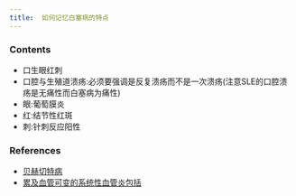 ```yaml
---
title:  如何记忆白塞病的特点
--- 
```


### Contents
- 口生眼红刺
- 口腔与生殖道溃疡:必须要强调是反复溃疡而不是一次溃疡(注意SLE的口腔溃疡是无痛性而白塞病为痛性)
- 眼:葡萄膜炎
- 红:结节性红斑
- 刺:针刺反应阳性
### References
- [贝赫切特病](/贝赫切特病)
- [累及血管可变的系统性血管炎包括](/累及血管可变的系统性血管炎包括)
